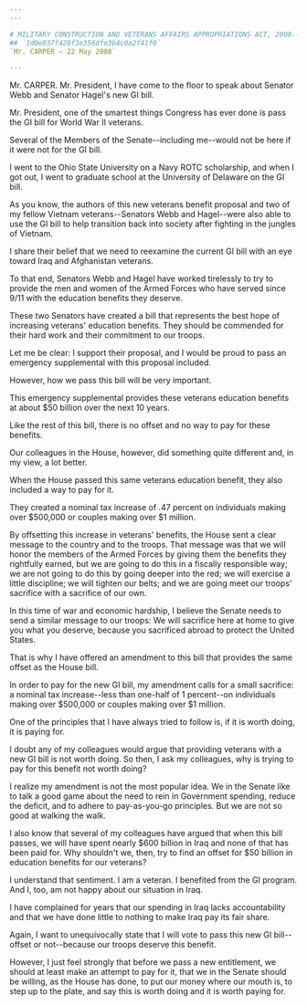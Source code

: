 ```yaml
---
---

# MILITARY CONSTRUCTION AND VETERANS AFFAIRS APPROPRIATIONS ACT, 2008--
## `1d0e837f420f3e356dfe3b4c0a2f41f0`
`Mr. CARPER — 22 May 2008`

---
```



Mr. CARPER. Mr. President, I have come to the floor to speak about 
Senator Webb and Senator Hagel's new GI bill.

Mr. President, one of the smartest things Congress has ever done is 
pass the GI bill for World War II veterans.

Several of the Members of the Senate--including me--would not be here 
if it were not for the GI bill.

I went to the Ohio State University on a Navy ROTC scholarship, and 
when I got out, I went to graduate school at the University of Delaware 
on the GI bill.

As you know, the authors of this new veterans benefit proposal and 
two of my fellow Vietnam veterans--Senators Webb and Hagel--were also 
able to use the GI bill to help transition back into society after 
fighting in the jungles of Vietnam.

I share their belief that we need to reexamine the current GI bill 
with an eye toward Iraq and Afghanistan veterans.

To that end, Senators Webb and Hagel have worked tirelessly to try to 
provide the men and women of the Armed Forces who have served since
9/11 with the education benefits they deserve.

These two Senators have created a bill that represents the best hope 
of increasing veterans' education benefits. They should be commended 
for their hard work and their commitment to our troops.

Let me be clear: I support their proposal, and I would be proud to 
pass an emergency supplemental with this proposal included.

However, how we pass this bill will be very important.

This emergency supplemental provides these veterans education 
benefits at about $50 billion over the next 10 years.

Like the rest of this bill, there is no offset and no way to pay for 
these benefits.

Our colleagues in the House, however, did something quite different 
and, in my view, a lot better.

When the House passed this same veterans education benefit, they also 
included a way to pay for it.

They created a nominal tax increase of .47 percent on individuals 
making over $500,000 or couples making over $1 million.

By offsetting this increase in veterans' benefits, the House sent a 
clear message to the country and to the troops. That message was that 
we will honor the members of the Armed Forces by giving them the 
benefits they rightfully earned, but we are going to do this in a 
fiscally responsible way; we are not going to do this by going deeper 
into the red; we will exercise a little discipline; we will tighten our 
belts; and we are going meet our troops' sacrifice with a sacrifice of 
our own.

In this time of war and economic hardship, I believe the Senate needs 
to send a similar message to our troops: We will sacrifice here at home 
to give you what you deserve, because you sacrificed abroad to protect 
the United States.

That is why I have offered an amendment to this bill that provides 
the same offset as the House bill.

In order to pay for the new GI bill, my amendment calls for a small 
sacrifice: a nominal tax increase--less than one-half of 1 percent--on 
individuals making over $500,000 or couples making over $1 million.

One of the principles that I have always tried to follow is, if it is 
worth doing, it is paying for.

I doubt any of my colleagues would argue that providing veterans with 
a new GI bill is not worth doing. So then, I ask my colleagues, why is 
trying to pay for this benefit not worth doing?

I realize my amendment is not the most popular idea. We in the Senate 
like to talk a good game about the need to rein in Government spending, 
reduce the deficit, and to adhere to pay-as-you-go principles. But we 
are not so good at walking the walk.

I also know that several of my colleagues have argued that when this 
bill passes, we will have spent nearly $600 billion in Iraq and none of 
that has been paid for. Why shouldn't we, then, try to find an offset 
for $50 billion in education benefits for our veterans?

I understand that sentiment. I am a veteran. I benefited from the GI 
program. And I, too, am not happy about our situation in Iraq.

I have complained for years that our spending in Iraq lacks 
accountability and that we have done little to nothing to make Iraq pay 
its fair share.

Again, I want to unequivocally state that I will vote to pass this 
new GI bill--offset or not--because our troops deserve this benefit.

However, I just feel strongly that before we pass a new entitlement, 
we should at least make an attempt to pay for it, that we in the Senate 
should be willing, as the House has done, to put our money where our 
mouth is, to step up to the plate, and say this is worth doing and it 
is worth paying for.